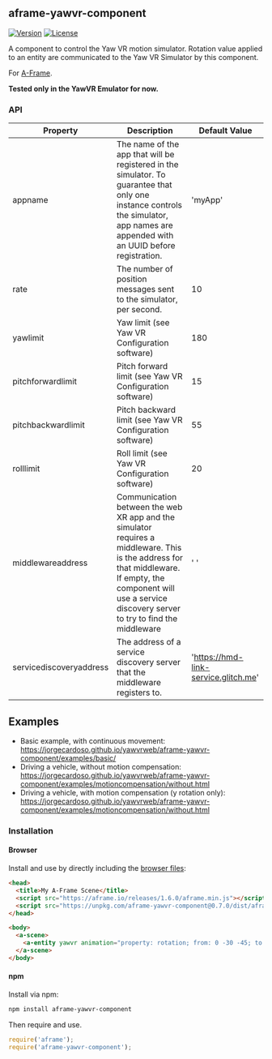## aframe-yawvr-component

[![Version](http://img.shields.io/npm/v/aframe-yawvr-component.svg?style=flat-square)](https://npmjs.org/package/aframe-yawvr-component)
[![License](http://img.shields.io/npm/l/aframe-yawvr-component.svg?style=flat-square)](https://npmjs.org/package/aframe-yawvr-component)

A component to control the Yaw VR motion simulator. Rotation value applied to an entity are communicated to the Yaw VR Simulator by this component.

For [A-Frame](https://aframe.io).

__Tested only in the YawVR Emulator for now.__

### API

| Property | Description                                                                                                                                                                                                      | Default Value |
|----------|------------------------------------------------------------------------------------------------------------------------------------------------------------------------------------------------------------------|---------------|
| appname  | The name of the app that will be registered in the simulator. To guarantee that only one instance controls the simulator, app names are appended with an UUID before registration.                               | 'myApp'       |
| rate     | The number of position messages sent to the simulator, per second.                                                                                                                                               | 10            |
| yawlimit     | Yaw limit (see Yaw VR Configuration software)                                                                                                                                                                    | 180           |
| pitchforwardlimit     | Pitch forward limit (see Yaw VR Configuration software)                                                                                                                                                          | 15            |
| pitchbackwardlimit     | Pitch backward limit (see Yaw VR Configuration software)                                                                                                                                                         | 55            |
| rolllimit     | Roll limit (see Yaw VR Configuration software)                                                                                                                                                                   | 20            |
| middlewareaddress     | Communication between the web XR app and the simulator requires a middleware. This is the address for that middleware. If empty, the component will use a service discovery server to try to find the middleware | ' '           |
| servicediscoveryaddress   | The address of a service discovery server that the middleware registers to. | 'https://hmd-link-service.glitch.me'   |


## Examples

  - Basic example, with continuous movement: https://jorgecardoso.github.io/yawvrweb/aframe-yawvr-component/examples/basic/
  - Driving a vehicle, without motion compensation: https://jorgecardoso.github.io/yawvrweb/aframe-yawvr-component/examples/motioncompensation/without.html
  - Driving a vehicle, with motion compensation (y rotation only): https://jorgecardoso.github.io/yawvrweb/aframe-yawvr-component/examples/motioncompensation/without.html

### Installation

#### Browser

Install and use by directly including the [browser files](dist):

```html
<head>
  <title>My A-Frame Scene</title>
  <script src="https://aframe.io/releases/1.6.0/aframe.min.js"></script>
  <script src="https://unpkg.com/aframe-yawvr-component@0.7.0/dist/aframe-yawvr-component.min.js"></script>
</head>

<body>
  <a-scene>
    <a-entity yawvr animation="property: rotation; from: 0 -30 -45; to: 0 30 45; dur: 2000; loop: true; dir: alternate; easing: linear" ></a-entity>
  </a-scene>
</body>
```

#### npm

Install via npm:

```bash
npm install aframe-yawvr-component
```

Then require and use.

```js
require('aframe');
require('aframe-yawvr-component');
```
